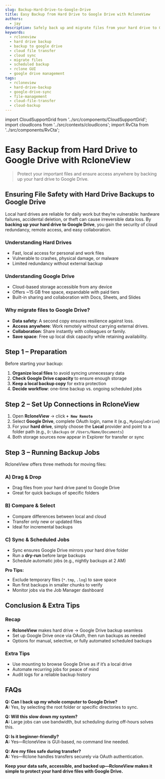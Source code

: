 ```yaml
---
slug: Backup-Hard-Drive-to-Google-Drive
title: Easy Backup from Hard Drive to Google Drive with RcloneView
authors:
  - jay
description: Safely back up and migrate files from your hard drive to Google Drive using RcloneView’s intuitive GUI—no command line required.
keywords:
  - rcloneview
  - hard drive backup
  - backup to google drive
  - cloud file transfer
  - cloud sync
  - migrate files
  - scheduled backup
  - rclone GUI
  - google drive management
tags:
  - rcloneview
  - hard-drive-backup
  - google-drive-sync
  - file-management
  - cloud-file-transfer
  - cloud-backup
---
```

import CloudSupportGrid from '../src/components/CloudSupportGrid';
import cloudIcons from '../src/contexts/cloudIcons';
import RvCta from '../src/components/RvCta';

# Easy Backup from Hard Drive to Google Drive with RcloneView

> Protect your important files and ensure access anywhere by backing up your hard drive to Google Drive.


## Ensuring File Safety with Hard Drive Backups to Google Drive

Local hard drives are reliable for daily work but they’re vulnerable: hardware failures, accidental deletion, or theft can cause irreversible data loss. By **backing up your hard drive to Google Drive**, you gain the security of cloud redundancy, remote access, and easy collaboration.

<!-- truncate -->

### Understanding Hard Drives
- Fast, local access for personal and work files  
- Vulnerable to crashes, physical damage, or malware  
- Limited redundancy without external backup  

### Understanding Google Drive
- Cloud-based storage accessible from any device  
- Offers ~15 GB free space, expandable with paid tiers  
- Built-in sharing and collaboration with Docs, Sheets, and Slides  

### Why migrate files to Google Drive?
- **Data safety**: A second copy ensures resilience against loss.  
- **Access anywhere**: Work remotely without carrying external drives.  
- **Collaboration**: Share instantly with colleagues or family.  
- **Save space**: Free up local disk capacity while retaining availability.  


## Step 1 – Preparation

Before starting your backup:

1. **Organize local files** to avoid syncing unnecessary data  
2. **Check Google Drive capacity** to ensure enough storage  
3. **Keep a local backup copy** for extra protection  
4. **Decide workflow**: one-time backup vs. ongoing scheduled jobs  

<RvCta imageSrc="/img/rcloneview-preview.png" downloadUrl="https://rcloneview.com/src/download.html" />

## Step 2 – Set Up Connections in RcloneView

1. Open **RcloneView** → click **`+ New Remote`**  
2. Select **Google Drive**, complete OAuth login, name it (e.g., `MyGoogleDrive`)  
3. For your **hard drive**, simply choose the **Local** provider and point to a folder path (e.g., `D:\Backups` or `/Users/Name/Documents`)  
4. Both storage sources now appear in Explorer for transfer or sync  


## Step 3 – Running Backup Jobs

RcloneView offers three methods for moving files:

### A) **Drag & Drop**
- Drag files from your hard drive panel to Google Drive  
- Great for quick backups of specific folders  

### B) **Compare & Select**
- Compare differences between local and cloud  
- Transfer only new or updated files  
- Ideal for incremental backups  

### C) **Sync & Scheduled Jobs**
- Sync ensures Google Drive mirrors your hard drive folder  
- Run a **dry-run** before large backups  
- Schedule automatic jobs (e.g., nightly backups at 2 AM)  

**Pro Tips:**  
- Exclude temporary files (`*.tmp`, `.log`) to save space  
- Run first backups in smaller chunks to verify  
- Monitor jobs via the Job Manager dashboard  


## Conclusion & Extra Tips

### Recap
- **RcloneView** makes hard drive → Google Drive backup seamless  
- Set up Google Drive once via OAuth, then run backups as needed  
- Options for manual, selective, or fully automated scheduled backups  

### Extra Tips
- Use mounting to browse Google Drive as if it’s a local drive  
- Automate recurring jobs for peace of mind  
- Audit logs for a reliable backup history  


## FAQs

**Q: Can I back up my whole computer to Google Drive?**  
**A:** Yes, by selecting the root folder or specific directories to sync.  

**Q: Will this slow down my system?**  
**A:** Large jobs can use bandwidth, but scheduling during off-hours solves this.  

**Q: Is it beginner-friendly?**  
**A:** Yes—RcloneView is GUI-based, no command line needed.  

**Q: Are my files safe during transfer?**  
**A:** Yes—Rclone handles transfers securely via OAuth authentication.  


**Keep your data safe, accessible, and backed up—RcloneView makes it simple to protect your hard drive files with Google Drive.**

<CloudSupportGrid />